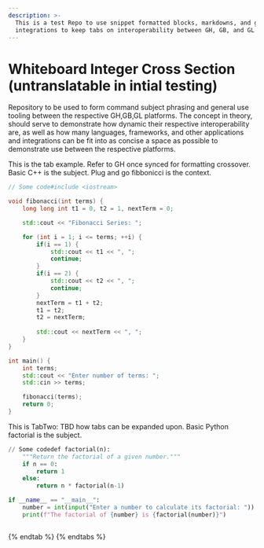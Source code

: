 ```yaml
---
description: >-
  This is a test Repo to use snippet formatted blocks, markdowns, and general
  integrations to keep tabs on interoperability between GH, GB, and GL
---
```


# Whiteboard Integer Cross Section (untranslatable in intial testing)

Repository to be used to form command subject phrasing and general use tooling between the respective GH,GB,GL platforms. The concept in theory, should serve to demonstrate how dynamic their respective interoperability are, as well as how many languages, frameworks, and other applications and integrations can be fit into as concise a space as possible to demonstrate use between the respective platforms.&#x20;


This is the tab example. Refer to GH once synced for formatting crossover. Basic C++ is the subject. Plug and go fibbonicci is the context.

```cpp
// Some code#include <iostream>

void fibonacci(int terms) {
    long long int t1 = 0, t2 = 1, nextTerm = 0;

    std::cout << "Fibonacci Series: ";

    for (int i = 1; i <= terms; ++i) {
        if(i == 1) {
            std::cout << t1 << ", ";
            continue;
        }
        if(i == 2) {
            std::cout << t2 << ", ";
            continue;
        }
        nextTerm = t1 + t2;
        t1 = t2;
        t2 = nextTerm;
        
        std::cout << nextTerm << ", ";
    }
}

int main() {
    int terms;
    std::cout << "Enter number of terms: ";
    std::cin >> terms;

    fibonacci(terms);
    return 0;
}

```



This is TabTwo: TBD how tabs can be expanded upon. Basic Python factorial is the subject.&#x20;

```python
// Some codedef factorial(n):
    """Return the factorial of a given number."""
    if n == 0:
        return 1
    else:
        return n * factorial(n-1)

if __name__ == "__main__":
    number = int(input("Enter a number to calculate its factorial: "))
    print(f"The factorial of {number} is {factorial(number)}")



```
{% endtab %}
{% endtabs %}
